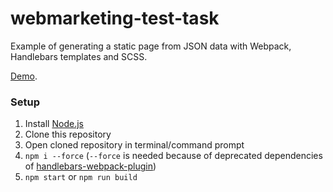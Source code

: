 # webmarketing-test-task

Example of generating a static page from JSON data with Webpack, Handlebars templates and SCSS.

[Demo](https://roninpepe.github.io/webmarketing-test-task).

### Setup

1. Install [Node.js](https://nodejs.org/en/download)
2. Clone this repository
3. Open cloned repository in terminal/command prompt
4. `npm i --force` (`--force` is needed because of deprecated dependencies of [handlebars-webpack-plugin](https://www.npmjs.com/package/handlebars-webpack-plugin))
5. `npm start` or `npm run build`
